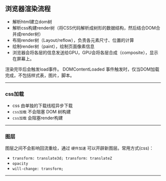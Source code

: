 ## 浏览器渲染流程
* 解析html建立dom树
* 解析css构建render树（将CSS代码解析成树形的数据结构，然后结合DOM合并成render树）
* 布局render树（Layout/reflow），负责各元素尺寸、位置的计算
* 绘制render树（paint），绘制页面像素信息
* 浏览器会将各层的信息发送给GPU，GPU会将各层合成（composite），显示在屏幕上。

渲染完毕后会触发load事件。
DOMContentLoaded 事件触发时，仅当DOM加载完成，不包括样式表，图片，脚本。

---

### css加载
* css 由单独的下载线程异步下载
* `css加载` 不会阻塞 DOM 树构建
* `css加载` 会阻塞render构建
---

### 图层
图层之间不会影响回流重绘，通过 `硬件加速` 可以开辟新图层。常用方式(css)：
* `transform: translate3d; transform: translateZ`
* `opacity`
* `will-change: transform;`
---